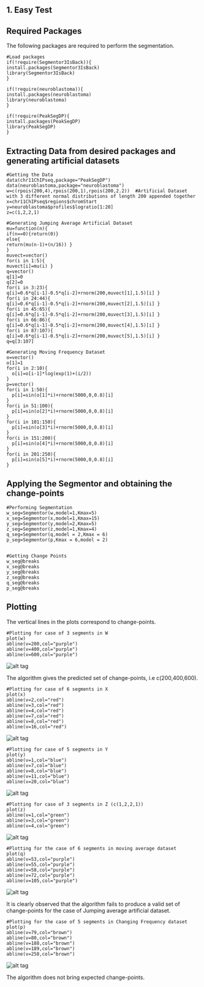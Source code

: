 ## 1. Easy Test

## Required Packages
The following packages are required to perform the segmentation.

```{r, message=FALSE}
#Load packages
if(!require(Segmentor3IsBack)){
install.packages(Segmentor3IsBack)
library(Segmentor3IsBack)
}

if(!require(neuroblastoma)){
install.packages(neuroblastoma)
library(neuroblastoma)
}

if(!require(PeakSegDP){
install.packages(PeakSegDP)
library(PeakSegDP)
}
```

## Extracting Data from desired packages and generating artificial datasets
```{r, message=FALSE}
#Getting the Data
data(chr11ChIPseq,package="PeakSegDP")
data(neuroblastoma,package="neuroblastoma")
w=c(rpois(200,4),rpois(200,1),rpois(200,2.2))  #Artificial Dataset with 3 different normal distributions of length 200 appended together
x=chr11ChIPseq$regions$chromStart
y=neuroblastoma$profiles$logratio[1:20]
z=c(1,2,2,1)

#Generating Jumping Average Artificial Dataset
mu=function(n){
if(n==0){return(0)}
else{
return(mu(n-1)+(n/16)) }
}
muvect=vector()
for(i in 1:5){
muvect[i]=mu(i) }
q=vector()
q[1]=0
q[2]=0
for(i in 3:23){
q[i]=0.6*q[i-1]-0.5*q[i-2]+rnorm(200,muvect[1],1.5)[i] }
for(i in 24:44){
q[i]=0.6*q[i-1]-0.5*q[i-2]+rnorm(200,muvect[2],1.5)[i] }
for(i in 45:65){
q[i]=0.6*q[i-1]-0.5*q[i-2]+rnorm(200,muvect[3],1.5)[i] }
for(i in 66:86){
q[i]=0.6*q[i-1]-0.5*q[i-2]+rnorm(200,muvect[4],1.5)[i] }
for(i in 87:107){
q[i]=0.6*q[i-1]-0.5*q[i-2]+rnorm(200,muvect[5],1.5)[i] }
q=q[3:107]

#Generating Moving Frequency Dataset
o=vector()
o[1]=1
for(i in 2:10){
  o[i]=o[i-1]*log(exp(1)+(i/2))
}
p=vector()
for(i in 1:50){
  p[i]=sin(o[1]*i)+rnorm(5000,0,0.8)[i]
}
for(i in 51:100){
  p[i]=sin(o[2]*i)+rnorm(5000,0,0.8)[i]
}
for(i in 101:150){
  p[i]=sin(o[3]*i)+rnorm(5000,0,0.8)[i]
}
for(i in 151:200){
  p[i]=sin(o[4]*i)+rnorm(5000,0,0.8)[i]
}
for(i in 201:250){
  p[i]=sin(o[5]*i)+rnorm(5000,0,0.8)[i]
}
```
## Applying the Segmentor and obtaining the change-points
```{r, message=FALSE}
#Performing Segmentation
w_seg=Segmentor(w,model=1,Kmax=5)
x_seg=Segmentor(x,model=1,Kmax=15)
y_seg=Segmentor(y,model=2,Kmax=5)
z_seg=Segmentor(z,model=1,Kmax=4)
q_seg=Segmentor(q,model = 2,Kmax = 6)
p_seg=Segmentor(p,Kmax = 6,model = 2)


#Getting Change Points
w_seg@breaks
x_seg@breaks
y_seg@breaks
z_seg@breaks
q_seg@breaks
p_seg@breaks
```
## Plotting
The vertical lines in the plots correspond to change-points.

```{r, message=FALSE}
#Plotting for case of 3 segments in W
plot(w)
abline(v=200,col="purple")
abline(v=400,col="purple")
abline(v=600,col="purple")
```
![alt tag](https://user-images.githubusercontent.com/37847118/49724995-b3fd1d00-fc90-11e8-8ceb-f6053178791c.png)


The algorithm gives the predicted set of change-points, i.e c(200,400,600).

```{r, message=FALSE}
#Plotting for case of 6 segments in X
plot(x)
abline(v=2,col="red")
abline(v=3,col="red")
abline(v=4,col="red")
abline(v=7,col="red")
abline(v=8,col="red")
abline(v=16,col="red")
```
![alt tag](https://user-images.githubusercontent.com/37847118/49725468-c035aa00-fc91-11e8-85b9-3dc6691584ec.png)
```{r, message=FALSE}
#Plotting for case of 5 segments in Y
plot(y)
abline(v=1,col="blue")
abline(v=7,col="blue")
abline(v=8,col="blue")
abline(v=11,col="blue")
abline(v=20,col="blue")
```
![alt tag](https://user-images.githubusercontent.com/37847118/49724993-b3648680-fc90-11e8-9729-41ccb76dc9fa.png)
```{r, message=FALSE}
#Plotting for case of 3 segments in Z (c(1,2,2,1))
plot(z)
abline(v=1,col="green")
abline(v=3,col="green")
abline(v=4,col="green")
```
![alt tag](https://user-images.githubusercontent.com/37847118/49724996-b3fd1d00-fc90-11e8-8738-1ff6e18725b2.png)

```{r, message=FALSE}
#Plotting for the case of 6 segments in moving average dataset
plot(q)
abline(v=53,col="purple")
abline(v=55,col="purple")
abline(v=58,col="purple")
abline(v=72,col="purple")
abline(v=105,col="purple")
```
![alt tag](https://user-images.githubusercontent.com/37847118/49730992-f2e69f00-fc9f-11e8-9399-7ed92760df07.png)


It is clearly observed that the algorithm fails to produce a valid set of change-points for the case of Jumping average artificial dataset.

```{r, message=FALSE}
#Plotting for the case of 5 segments in Changing Frequency dataset
plot(p)
abline(v=79,col="brown")
abline(v=80,col="brown")
abline(v=188,col="brown")
abline(v=189,col="brown")
abline(v=250,col="brown")
```
![alt tag](https://user-images.githubusercontent.com/37847118/49733254-05180b80-fca7-11e8-8070-bde62c471462.png)


The algorithm does not bring expected change-points.
